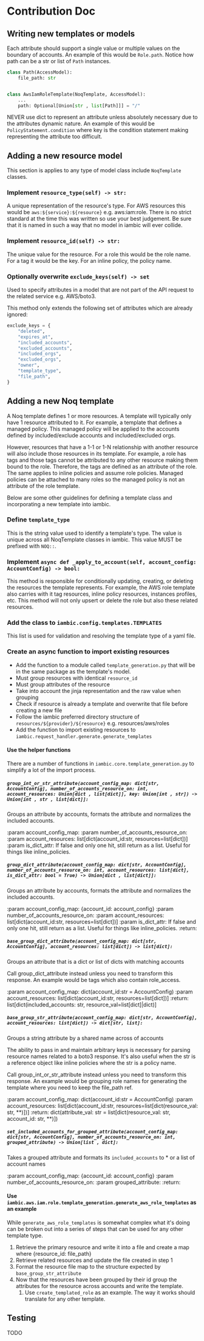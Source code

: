 # Contribution Doc


## Writing new templates or models

Each attribute should support a single value or multiple values on the boundary of accounts.
An example of this would be `Role.path`. Notice how path can be a str or list of `Path` instances.
```python
class Path(AccessModel):
    file_path: str


class AwsIamRoleTemplate(NoqTemplate, AccessModel):
    ...
    path: Optional[Union[str , list[Path]]] = "/"
```

NEVER use dict to represent an attribute unless absolutely necessary due to the attributes dynamic nature.
An example of this would be `PolicyStatement.condition` where key is the condition statement making representing the attribute too difficult.


## Adding a new resource model
This section is applies to any type of model class include `NoqTemplate` classes.

### Implement `resource_type(self) -> str:`
A unique representation of the resource's type.
For AWS resources this would be `aws:${service}:${resource}` e.g. aws:iam:role.
There is no strict standard at the time this was written so use your best judgement.
Be sure that it is named in such a way that no model in iambic will ever collide.

### Implement `resource_id(self) -> str:`
The unique value for the resource.
For a role this would be the role name. For a tag it would be the key. For an inline policy, the policy name.

### Optionally overwrite `exclude_keys(self) -> set`
Used to specify attributes in a model that are not part of the API request to the related service e.g. AWS/boto3.

This method only extends the following set of attributes which are already ignored:
```python
exclude_keys = {
    "deleted",
    "expires_at",
    "included_accounts",
    "excluded_accounts",
    "included_orgs",
    "excluded_orgs",
    "owner",
    "template_type",
    "file_path",
}
```

## Adding a new Noq template
A Noq template defines 1 or more resources.
A template will typically only have 1 resource attributed to it.
For example, a template that defines a managed policy.
This managed policy will be applied to the accounts defined by included/exclude accounts and included/excluded orgs.

However, resources that have a 1-1 or 1-N relationship with another resource will also include those resources in its template.
For example, a role has tags and those tags cannot be attributed to any other resource making them bound to the role.
Therefore, the tags are defined as an attribute of the role. The same applies to inline policies and assume role policies.
Managed policies can be attached to many roles so the managed policy is not an attribute of the role template.

Below are some other guidelines for defining a template class and incorporating a new template into iambic.

### Define `template_type`
This is the string value used to identify a template's type.
The value is unique across all NoqTemplate classes in iambic.
This value MUST be prefixed with `NOQ::`.

### Implement `async def _apply_to_account(self, account_config: AccountConfig) -> bool:`
This method is responsible for conditionally updating, creating, or deleting the resources the template represents.
For example, the AWS role template also carries with it tag resources, inline policy resources, instances profiles, etc.
This method will not only upsert or delete the role but also these related resources.

### Add the class to `iambic.config.templates.TEMPLATES`
This list is used for validation and resolving the template type of a yaml file.

### Create an async function to import existing resources
* Add the function to a module called `template_generation.py` that will be in the same package as the template's model.
* Must group resources with identical `resource_id`
* Must group attributes of the resource
* Take into account the jinja representation and the raw value when grouping
* Check if resource is already a template and overwrite that file before creating a new file
* Follow the iambic preferred directory structure of `resources/${provider}/${resource}` e.g. resources/aws/roles
* Add the function to import existing resources to `iambic.request_handler.generate.generate_templates`

#### Use the helper functions
There are a number of functions in `iambic.core.template_generation.py` to simplify a lot of the import process.

##### `group_int_or_str_attribute(account_config_map: dict[str, AccountConfig], number_of_accounts_resource_on: int, account_resources: Union[dict , list[dict]], key: Union[int , str]) -> Union[int , str , list[dict]]:`
Groups an attribute by accounts, formats the attribute and normalizes the included accounts.

:param account_config_map:
:param number_of_accounts_resource_on:
:param account_resources: list[dict(account_id:str, resources=list[dict])]
:param is_dict_attr: If false and only one hit, still return as a list. Useful for things like inline_policies.

##### `group_dict_attribute(account_config_map: dict[str, AccountConfig], number_of_accounts_resource_on: int, account_resources: list[dict], is_dict_attr: bool = True) -> Union[dict , list[dict]]:`
Groups an attribute by accounts, formats the attribute and normalizes the included accounts.

:param account_config_map: {account_id: account_config}
:param number_of_accounts_resource_on:
:param account_resources: list[dict(account_id:str, resources=list[dict])]
:param is_dict_attr: If false and only one hit, still return as a list. Useful for things like inline_policies.
:return:

##### `base_group_dict_attribute(account_config_map: dict[str, AccountConfig], account_resources: list[dict]) -> list[dict]:`
Groups an attribute that is a dict or list of dicts with matching accounts

Call group_dict_attribute instead unless you need to transform this response.
An example would be tags which also contain role_access.

:param account_config_map: dict(account_id:str = AccountConfig)
:param account_resources: list[dict(account_id:str, resources=list[dict])]
:return: list[dict(included_accounts: str, resource_val=list[dict]|dict)]

##### `base_group_str_attribute(account_config_map: dict[str, AccountConfig], account_resources: list[dict]) -> dict[str, list]:`
Groups a string attribute by a shared name across of accounts

The ability to pass in and maintain arbitrary keys is necessary for parsing resource names related to a boto3 response.
It's also useful when the str is a reference object like inline policies where the str is a policy name.

Call group_int_or_str_attribute instead unless you need to transform this response.
An example would be grouping role names for generating the template where you need to keep the file_path ref.

:param account_config_map: dict(account_id:str = AccountConfig)
:param account_resources: list[dict(account_id:str, resources=list[dict(resource_val: str, **)])]
:return: dict(attribute_val: str = list[dict(resource_val: str, account_id: str, **)])

##### `set_included_accounts_for_grouped_attribute(account_config_map: dict[str, AccountConfig], number_of_accounts_resource_on: int, grouped_attribute) -> Union[list , dict]:`
Takes a grouped attribute and formats its `included_accounts` to * or a list of account names

:param account_config_map: {account_id: account_config}
:param number_of_accounts_resource_on:
:param grouped_attribute:
:return:

#### Use `iambic.aws.iam.role.template_generation.generate_aws_role_templates` as an example
While `generate_aws_role_templates` is somewhat complex what it's doing can be broken out into a series of steps that can be used for any other template type.

1. Retrieve the primary resource and write it into a file and create a map where {resource_id: file_path}
2. Retrieve related resources and update the file created in step 1
3. Format the resource file map to the structure expected by `base_group_str_attribute`
4. Now that the resources have been grouped by their id group the attributes for the resource across accounts and write the template.
   1. Use `create_templated_role` as an example. The way it works should translate for any other template.

## Testing

TODO